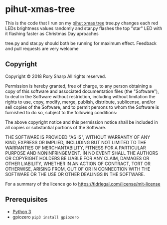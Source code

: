 # pihut-xmas-tree
This is the code that I run on my [pihut xmas tree](https://thepihut.com/products/3d-xmas-tree-for-raspberry-pi)
tree.py changes each red LEDs brightness values randomly and star.py flashes the top "star" LED with it flashing faster as Christmas Day aproaches

tree.py and star.py should both be running for maximum effect.
Feedback and pull requests are very welcome


## Copyright
Copyright © 2018  Rory Sharp All rights reserved.

Permission is hereby granted, free of charge, to any person obtaining a copy of this software and associated documentation files (the "Software"), to deal in the Software without restriction, including without limitation the rights to use, copy, modify, merge, publish, distribute, sublicense, and/or sell copies of the Software, and to permit persons to whom the Software is furnished to do so, subject to the following conditions:

The above copyright notice and this permission notice shall be included in all copies or substantial portions of the Software.

THE SOFTWARE IS PROVIDED "AS IS", WITHOUT WARRANTY OF ANY KIND, EXPRESS OR IMPLIED, INCLUDING BUT NOT LIMITED TO THE WARRANTIES OF MERCHANTABILITY, FITNESS FOR A PARTICULAR PURPOSE AND NONINFRINGEMENT. IN NO EVENT SHALL THE AUTHORS OR COPYRIGHT HOLDERS BE LIABLE FOR ANY CLAIM, DAMAGES OR OTHER LIABILITY, WHETHER IN AN ACTION OF CONTRACT, TORT OR OTHERWISE, ARISING FROM, OUT OF OR IN CONNECTION WITH THE SOFTWARE OR THE USE OR OTHER DEALINGS IN THE SOFTWARE.

For a summary of the licence go to https://tldrlegal.com/license/mit-license

## Prerequisites
* [Python 3](https://www.python.org/downloads/)
* gpiozero `pip3 install gpiozero`
